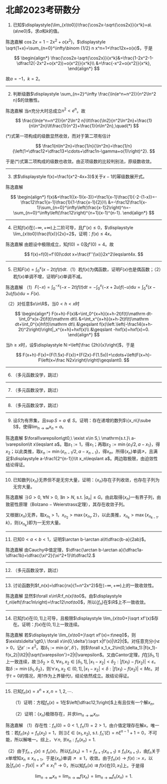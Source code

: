 # 北邮2023考研数分

1. 已知$\displaystyle{\lim_{x\to0}}\frac{\cos2x-\sqrt{\cos2x}}{x^k}=a\ (a\ne0)$，求$a$和$k$的值。

陈逸嘉解 $\displaystyle \cos 2x=1-2x^2+o(x^2)$，$\displaystyle \sqrt{1+x}=\sum_{n=0}^\infty\binom {1/2} n x^n=1+\frac12x+o(x)$，于是

$$
\begin{align*}
\frac{\cos2x-\sqrt{\cos2x}}{x^k}&=\frac{1-2x^2-1-\dfrac12(-2x^2+o(x^2))+o(x^2)}{x^k}\\
&=\frac{-x^2+o(x^2)}{x^k},
\end{align*}
$$

故$a=-1$，$k=2$。

---

2. 判断级数$\displaystyle \sum_{n=2}^\infty \frac{\ln(e^n+n^2)}{n^2\ln^2 n}$的敛散性。

陈逸嘉解 当$n$充分大时总成立$n^2\lt e^n$。故

$$
\frac{\ln(e^n+n^2)}{n^2\ln^2 n}\lt\frac{\ln2}{n^2\ln^2n}+\frac{1}{n\ln^2n}\lt\frac{1}{n^2}+\frac{1}{n\ln^2n},\quad(*)
$$

$(*)$式第一项构成的级数显然收敛，而对于第二项有估计

$$
\frac1{n\ln^2n}=\frac{1/n}{\ln^2n}=\frac{1/n}{\left(1+\dfrac12+\dfrac13+\cdots+\dfrac1n-\gamma+o(1)\right)^2}.
$$

于是$(*)$式第二项构成的级数也收敛。由正项级数的比较判别法，原级数收敛。

---

3. 求$\displaystyle f(x)=\frac1{x^2-4x+3}$关于$x-1$的幂级数展开式。

陈逸嘉解 

$$
\begin{align*}
f(x)&=\frac1{(x-1)(x-3)}=\frac1{x-1}\frac{1}{-2-(1-x)}=-\frac12\frac1{x-1}\frac{1}{1-\frac{x-1}{2}}\\
&=-\frac12\frac1{x-1}\sum_{n=0}^\infty\left(\frac{x-1}2\right)^n=-\sum_{n=0}^\infty\left(\frac12\right)^{n+1}(x-1)^{n-1}.
\end{align*}
$$

---

4. 已知$f(x)$在$(-\infty,+\infty)$上二阶可导，且$f''(x)\leqslant0$，$\displaystyle \lim_{x\to0}\frac{f(x)}{2x}=2$，证明：$f(x)\leqslant4x$。

陈逸嘉解 由题设中极限成立，知$f(0)=0$及$f'(0)=4$。故

$$
f(x)=f(0)+f'(0)\cdot x+\frac{f''(\xi)}2x^2\leqslant4x.
$$

---

5. 已知$\displaystyle F(x)=\int_0^x(x-2t)f(t)\mathrm dt$.（1）若$f(x)$为偶函数，证明$F(x)$也是偶函数；（2）若$f(x)$单调不增，证明$F(x)$单调不减。

陈逸嘉解 （1）$\displaystyle F(-x)=\int_0^{-x}(-x-2t)f(t)\mathrm dt=-\int_0^x(-x+2u)f(-u)\mathrm du=\int_0^x(x-2u)f(u)\mathrm du=F(x).$

（2）对任意$x\in\R$，当$0\lt h\lt x$时

$$
\begin{align*}
F(x+h)-F(x)&=\int_0^{x+h}(x+h-2t)f(t)\mathrm dt-\int_0^x(x-2t)f(t)\mathrm dt\\
&=\int_x^{x+h}(x+h-2t)f(t)\mathrm dt+\int_0^{x}hf(t)\mathrm dt\\
&\geqslant f(x)\left.\left(-\frac14(x+h-2t)^2\right)\right|_x^{x+h}+hxf(x)\\
&\geqslant -hxf(x)+hxf(x)=0.
\end{align*}
$$

当$h\geqslant x$时，设$\displaystyle N:=\left[\frac {2h}{x}\right]$，于是

$$
F(x+h)-F(x)=(F(1.5x)-F(x))+(F(2x)-F(1.5x))+\cdots+\left(F(x+h)-F\left(x+\frac N2x\right)\right)\geqslant0.
$$

---

6. （多元函数没学，跳过）

---

7. （多元函数没学，跳过）

---

8. （多元函数没学，跳过）

---

9. 设$S$为有界集，且$\sup S=a\notin S$。证明：存在递增的数列$\{x_n\}\sube S$，使得$\displaystyle \lim_{n\to\infty}x_n=a$。

陈逸嘉解 $\forall\varepsilon\gt0,\ \exist x\in S,\ \mathrm{s.t.}\ a-\varepsilon\lt x\leqslant a$。取$\varepsilon_1:=1$，得$x_1$；再取$\varepsilon_2:=\min \{\varepsilon_1/2,a-x_1\}$，得$x_2$；以此类推，取$\varepsilon_n:=\min\{\varepsilon_{n-1}/2,a-x_{n-1}\}$，得$x_n$。所得$\{x_n\}$单调$\nearrow$，且满足$\displaystyle a-\frac1{2^{n-1}}\lt x_n\leqslant a$。两边取极限，由迫敛性结论得证。

---

10. 已知数列$\{x_n\}$无界但不是无穷大量，证明：$\{x_n\}$存在子列收敛，也存在子列为无穷大量。

陈逸嘉解 $\exists G\gt0,\ \forall N\gt0,\ \exists n\gt N,\ \mathrm{s.t.}\ |a_n|\leqslant G$。由此取得$\{x_n\}$一有界子列，由致密性原理（$\mathrm{Bolzano-Weierstrass}$定理），其存在收敛子列。

又根据$\{x_n\}$无界，取$x_{n_1}\gt1$，$x_{n_2}\gt\max\{x_{n_1},2\}$，以此类推，$x_{n_k}\gt\max\{x_{n_{k-1}},k\}$，则$\{x_{n_k}\}$即为一无穷大量。

---

11. 已知$0\lt a\lt b\lt 1$，证明$\arctan b-\arctan a\lt\dfrac{b-a}{2ab}$。

陈逸嘉解 由$\mathrm{Cauchy}$中值定理，$\dfrac{\arctan b-\arctan a}{\dfrac1a-\dfrac1b}=\dfrac{\xi^2}{\xi^2+1}\lt\dfrac12.$

---

12. （多元函数没学，跳过）

---

13. 讨论函数列$f_n(x)=\dfrac{nx}{1+n^2x^2}$在$(-\infty,+\infty)$上的一致收敛性。

陈逸嘉解 显然$\forall x\in\R:f_n(x)\to0$。由$\displaystyle f_n\left(\frac1n\right)=\frac12\not\to0$，所以$\{f_n\}$在$\R$上不一致收敛。

---

14. 已知$f(x)$在$(0,1]$上可导，且极限$\displaystyle \lim_{x\to0+}\sqrt xf'(x)$存在。证明：$f(x)$在$(0,1]$上一致连续。

陈逸嘉解 若$\displaystyle \lim_{x\to0+}\sqrt xf'(x)=:t\neq0$，则$\exists\delta'\gt0,\ \forall x\in(0,\delta'):\sqrt x|f'(x)|\lt2|t|$。对任意充分小$\varepsilon\gt0$，记$\varepsilon':=\varepsilon^2$。取$\delta_1:=\min\{\varepsilon',\delta'\}$，则$\forall x_1,x_2\in(0,\delta_1):|f(x_1)-f(x_2)|\lt2|t|\sqrt{\varepsilon'}=2|t|\varepsilon$。又由$\mathrm{Cantor}$定理，$f$在$[\delta_1,1]$上一致连续，故$\exists\delta_2\gt0,\ \forall x_1,x_2\in[\delta_1,1],|x_1-x_2|\lt\delta_2:|f(x_1)-f(x_2)|\lt\varepsilon$。取$\delta:=\min\{\delta_1,\delta_2\}$，则$\forall x_1,x_2\in(0,1],|x_1-x_2|\lt\delta:|f(x_1)-f(x_2)|\lt M\varepsilon$。对于$t=0$的情况，用$1$作为上界替代$t$，结论依然成立。故结论得证。

---

15. 已知$f_n(x)=x^n+x,n=1,2,\cdots.$
    
    （1）证明：方程$f_n(x)=1$在$\left[\dfrac12,1\right]$上有且仅有一个解$x_n$。
    
    （2）证明：$\{x_n\}$极限存在，并求$\displaystyle \lim_{n\to\infty}x_n$。

陈逸嘉解 （1）存在性：$f_n(0)=0\lt1,\ f_n(1)=2\gt 1$，由介值定理存在解$x$。唯一性：若$f_n(x_1)=f_n(x_2)=1$，则$\exists\xi\in(x_1,x_2),\ \mathrm{s.t.}\ f_n'(\xi)=n\xi^{n-1}+1=0$，不可能，所以解唯一。综上，$\forall n,\ \exists!x_n:f_n(x_n)=1.$

（2）由于$f_{n+1}(x)\leqslant f_n(x)$，所以$f_n(x_n)=1=f_{n+1}(x_{n+1})\leqslant f_n(x_{n+1})$，由$f_n$关于$x$单增知$x_n\leqslant x_{n+1}$，于是$\{x_n\}$单调$\nearrow\leqslant1$，收敛。由于$f_n(x)\to f(x):=x$，以及$|f_n(x)-f(x)|=x^n\leqslant x_1^n\to0$，所以知$f_n(x)\rightrightarrows f(x)$在$[0,x_1]$上。于是得

$$
\lim_{n\to\infty}x_n=\lim_{n\to\infty}f(x_n)=\lim_{n\to\infty}f_n(x_n)=1.
$$
